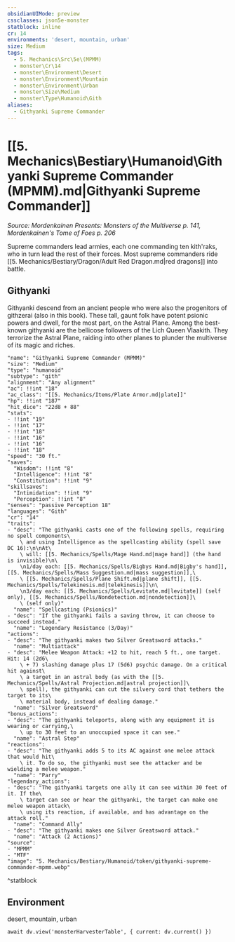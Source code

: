 ```yaml
---
obsidianUIMode: preview
cssclasses: json5e-monster
statblock: inline
cr: 14
environments: 'desert, mountain, urban'
size: Medium
tags:
  - 5. Mechanics\Src\5e\(MPMM)
  - monster\Cr\14
  - monster\Environment\Desert
  - monster\Environment\Mountain
  - monster\Environment\Urban
  - monster\Size\Medium
  - monster\Type\Humanoid\Gith
aliases:
  - Githyanki Supreme Commander
---
```

# [[5. Mechanics\Bestiary\Humanoid\Githyanki Supreme Commander (MPMM).md|Githyanki Supreme Commander]]
*Source: Mordenkainen Presents: Monsters of the Multiverse p. 141, Mordenkainen's Tome of Foes p. 206*

Supreme commanders lead armies, each one commanding ten kith'raks, who in turn lead the rest of their forces. Most supreme commanders ride [[5. Mechanics/Bestiary/Dragon/Adult Red Dragon.md|red dragons]] into battle.

## Githyanki

Githyanki descend from an ancient people who were also the progenitors of githzerai (also in this book). These tall, gaunt folk have potent psionic powers and dwell, for the most part, on the Astral Plane. Among the best-known githyanki are the bellicose followers of the Lich Queen Vlaakith. They terrorize the Astral Plane, raiding into other planes to plunder the multiverse of its magic and riches.

```statblock
"name": "Githyanki Supreme Commander (MPMM)"
"size": "Medium"
"type": "humanoid"
"subtype": "gith"
"alignment": "Any alignment"
"ac": !!int "18"
"ac_class": "[[5. Mechanics/Items/Plate Armor.md|plate]]"
"hp": !!int "187"
"hit_dice": "22d8 + 88"
"stats":
- !!int "19"
- !!int "17"
- !!int "18"
- !!int "16"
- !!int "16"
- !!int "18"
"speed": "30 ft."
"saves":
  "Wisdom": !!int "8"
  "Intelligence": !!int "8"
  "Constitution": !!int "9"
"skillsaves":
  "Intimidation": !!int "9"
  "Perception": !!int "8"
"senses": "passive Perception 18"
"languages": "Gith"
"cr": "14"
"traits":
- "desc": "The githyanki casts one of the following spells, requiring no spell components\
    \ and using Intelligence as the spellcasting ability (spell save DC 16):\n\nAt\
    \ will: [[5. Mechanics/Spells/Mage Hand.md|mage hand]] (the hand is invisible)\n\
    \n1/day each: [[5. Mechanics/Spells/Bigbys Hand.md|Bigby's hand]], [[5. Mechanics/Spells/Mass Suggestion.md|mass suggestion]],\
    \ [[5. Mechanics/Spells/Plane Shift.md|plane shift]], [[5. Mechanics/Spells/Telekinesis.md|telekinesis]]\n\
    \n3/day each: [[5. Mechanics/Spells/Levitate.md|levitate]] (self only), [[5. Mechanics/Spells/Nondetection.md|nondetection]]\
    \ (self only)"
  "name": "Spellcasting (Psionics)"
- "desc": "If the githyanki fails a saving throw, it can choose to succeed instead."
  "name": "Legendary Resistance (3/Day)"
"actions":
- "desc": "The githyanki makes two Silver Greatsword attacks."
  "name": "Multiattack"
- "desc": "Melee Weapon Attack: +12 to hit, reach 5 ft., one target. Hit: 14 (2d6\
    \ + 7) slashing damage plus 17 (5d6) psychic damage. On a critical hit against\
    \ a target in an astral body (as with the [[5. Mechanics/Spells/Astral Projection.md|astral projection]]\
    \ spell), the githyanki can cut the silvery cord that tethers the target to its\
    \ material body, instead of dealing damage."
  "name": "Silver Greatsword"
"bonus_actions":
- "desc": "The githyanki teleports, along with any equipment it is wearing or carrying,\
    \ up to 30 feet to an unoccupied space it can see."
  "name": "Astral Step"
"reactions":
- "desc": "The githyanki adds 5 to its AC against one melee attack that would hit\
    \ it. To do so, the githyanki must see the attacker and be wielding a melee weapon."
  "name": "Parry"
"legendary_actions":
- "desc": "The githyanki targets one ally it can see within 30 feet of it. If the\
    \ target can see or hear the githyanki, the target can make one melee weapon attack\
    \ using its reaction, if available, and has advantage on the attack roll."
  "name": "Command Ally"
- "desc": "The githyanki makes one Silver Greatsword attack."
  "name": "Attack (2 Actions)"
"source":
- "MPMM"
- "MTF"
"image": "5. Mechanics/Bestiary/Humanoid/token/githyanki-supreme-commander-mpmm.webp"
```
^statblock

## Environment

desert, mountain, urban

```dataviewjs
await dv.view('monsterHarvesterTable', { current: dv.current() })
```
